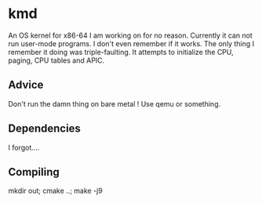 kmd
====

An OS kernel for x86-64 I am working on for no reason. Currently it can not run user-mode programs. I don't even remember if it works. The only thing I remember it doing was triple-faulting. It attempts to initialize the CPU, paging, CPU tables and APIC.

Advice
------
Don't run the damn thing on bare metal ! Use qemu or something.


Dependencies
------------
I forgot....

Compiling
---------
mkdir out; cmake ..; make -j9
